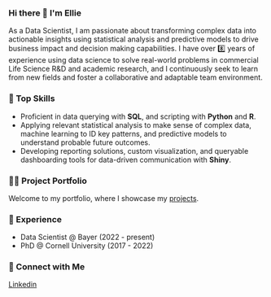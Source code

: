 ### Hi there 👋 I'm Ellie  

As a Data Scientist, I am passionate about transforming complex data into actionable insights using statistical analysis and predictive models to drive business impact and decision making capabilities. I have over 8️⃣ years of experience using data science to solve real-world problems in commercial Life Science R&D and academic research, and I continuously seek to learn from new fields and foster a collaborative and adaptable team environment.   

### 🚀 Top Skills  
* Proficient in data querying with **SQL**, and scripting with **Python** and **R**.  
* Applying relevant statistical analysis to make sense of complex data, machine learning to ID key patterns, and predictive models to understand probable future outcomes.    
* Developing reporting solutions, custom visualization, and queryable dashboarding tools for data-driven communication with **Shiny**.

### 👩‍💻 Project Portfolio

Welcome to my portfolio, where I showcase my [projects](https://github.com/etaagen/Portfolio/blob/main/README.md).  

### 💼 Experience  

- Data Scientist @ Bayer (2022 - present)
- PhD @ Cornell University (2017 - 2022)  

### 👋 Connect with Me

[Linkedin](https://www.linkedin.com/in/ellie-taagen/)
